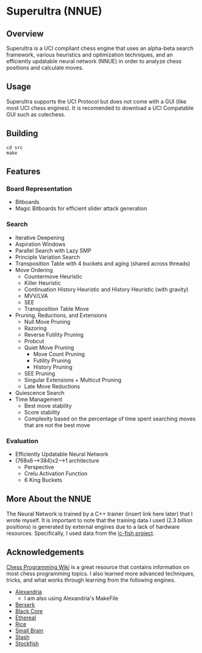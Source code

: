 # Superultra (NNUE)

## Overview
Superultra is a UCI compliant chess engine that uses an alpha-beta search framework, various heuristics and optimization techniques, and an efficiently updatable neural network (NNUE) in order to analyze chess positions and calculate moves.

## Usage
Superultra supports the UCI Protocol but does not come with a GUI (like most UCI chess engines). It is recomended to download a UCI Compatable GUI such as cutechess.

## Building
```
cd src
make
```

## Features

### Board Representation
* Bitboards
* Magic Bitboards for efficient slider attack generation

### Search
* Iterative Deepening
* Aspiration Windows
* Parallel Search with Lazy SMP
* Principle Variation Search
* Transposition Table with 4 buckets and aging (shared across threads)
* Move Ordering
  * Countermove Heuristic
  * Killer Heuristic
  * Continuation History Heuristic and History Heuristic (with gravity) 
  * MVV/LVA
  * SEE
  * Transposition Table Move
* Pruning, Reductions, and Extensions
  * Null Move Pruning 
  * Razoring
  * Reverse Futility Pruning
  * Probcut
  * Quiet Move Pruning
    * Move Count Pruning
    * Futility Pruning
    * History Pruning
  * SEE Pruning
  * Singular Extensions + Multicut Pruning
  * Late Move Reductions
* Quiescence Search
* Time Management
  * Best move stability
  * Score stability
  * Complexity based on the percentage of time spent searching moves that are not the best move 

### Evaluation
* Efficiently Updatable Neural Network
* (768x6-->384)x2-->1 architecture
  *  Perspective
  *  Crelu Activation Function
  *  6 King Buckets

## More About the NNUE
The Neural Network is trained by a C++ trainer (insert link here later) that I wrote myself. It is important to note that the training data I used (2.3 billion positions) is generated by external engines due to a lack of hardware resources. Specifically, I used data from the <a href="https://lczero.org/blog/2021/04/jumping-on-the-nnue-bandwagon">lc-fish project</a>.

## Acknowledgements
<a href="https://www.chessprogramming.org/Main_Page">Chess Programming Wiki</a> is a great resource that contains information on most chess programming topics. I also learned more advanced techniques, tricks, and what works through learning from the following engines. 

* <a href="https://github.com/PGG106/Alexandria">Alexandria</a>
    * I am also using Alexandria's MakeFile
* <a href="https://github.com/jhonnold/berserk">Berserk</a>
* <a href="https://github.com/SzilBalazs/BlackCore">Black Core</a>
* <a href="https://github.com/AndyGrant/Ethereal">Ethereal</a>
* <a href="https://github.com/rafid-dev/rice">Rice</a>
* <a href="https://github.com/Disservin/Smallbrain">Small Brain</a>
* <a href="https://github.com/mhouppin/stash-bot">Stash</a>
* <a href="https://github.com/official-stockfish/Stockfish">Stockfish</a>
